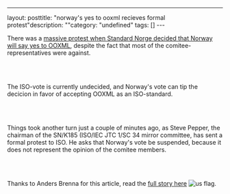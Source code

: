 --- 
layout: posttitle: "norway's yes to ooxml recieves formal protest"description: ""category: "undefined" tags: [] --- <p>There was a <a href="http://phun-ky.net/2008/03/norway-says-yes-to-ooxml-despite-protests">massive protest when Standard Norge decided that Norway will say yes to OOXML</a>, despite the fact that most of the comitee-representatives were against.</p><br/><br/><p>The ISO-vote is currently undecided, and Norway's vote can tip the decicion in favor of accepting OOXML as an ISO-standard.</p><br/><br/><p>Things took another turn just a couple of minutes ago, as Steve Pepper, the chairman of the SN/K185 (ISO/IEC JTC 1/SC 34 mirror committee, has sent a formal protest to ISO. He asks that Norway's vote be suspended, because it does not represent the opinion of the comitee members.</p><br/><br/><p>Thanks to Anders Brenna for this article, read the <a href="http://blog.abrenna.com/formal-protest-against-norways-yes-to-ooxml/">full story here</a> <img src="http://cdn.umedia.no/img/flag/us.png" alt="us flag"/>.</p>